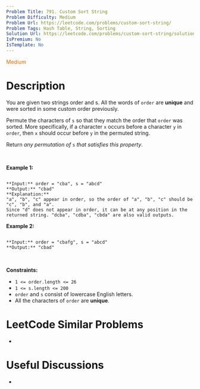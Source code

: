 ```yaml
---
Problem Title: 791. Custom Sort String
Problem Difficulty: Medium
Problem Url: https://leetcode.com/problems/custom-sort-string/
Problem Tags: Hash Table, String, Sorting
Solution Url: https://leetcode.com/problems/custom-sort-string/solution/
IsPremium: No
IsTemplate: No
---
```


<span style="color: rgb(239, 108, 0);">Medium</span>

# Description

You are given two strings order and s. All the words of `order` are **unique** and were sorted in some custom order previously.


Permute the characters of `s` so that they match the order that `order` was sorted. More specifically, if a character `x` occurs before a character `y` in `order`, then `x` should occur before `y` in the permuted string.


Return *any permutation of* `s` *that satisfies this property*.


 


**Example 1:**



```

**Input:** order = "cba", s = "abcd"
**Output:** "cbad"
**Explanation:** 
"a", "b", "c" appear in order, so the order of "a", "b", "c" should be "c", "b", and "a". 
Since "d" does not appear in order, it can be at any position in the returned string. "dcba", "cdba", "cbda" are also valid outputs.

```

**Example 2:**



```

**Input:** order = "cbafg", s = "abcd"
**Output:** "cbad"

```

 


**Constraints:**


* `1 <= order.length <= 26`
* `1 <= s.length <= 200`
* `order` and `s` consist of lowercase English letters.
* All the characters of `order` are **unique**.




# LeetCode Similar Problems

- []()

# Useful Discussions

- []()
